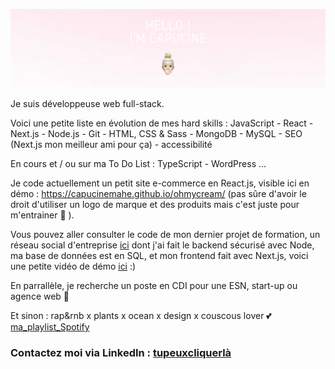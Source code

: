 ![Banner](https://github.com/capucinemahe/capucinemahe/blob/main/avatarGitHub.png?raw=true)

Je suis développeuse web full-stack.

Voici une petite liste en évolution de mes hard skills : 
JavaScript - React - Next.js - Node.js - Git - HTML, CSS & Sass - MongoDB - MySQL - SEO (Next.js mon meilleur ami pour ça) - accessibilité

En cours et / ou sur ma To Do List :
TypeScript - WordPress ...

Je code actuellement un petit site e-commerce en React.js, visible ici en démo : https://capucinemahe.github.io/ohmycream/  (pas sûre d'avoir le droit d'utiliser un logo de marque et des produits mais c'est juste pour m'entrainer 🤫 ).

Vous pouvez aller consulter le code de mon dernier projet de formation, un réseau social d'entreprise [ici](https://github.com/capucinemahe/groupomania_pink) dont j'ai fait le backend sécurisé avec Node, ma base de données est en SQL, et mon frontend fait avec Next.js, voici une petite vidéo de démo [ici](https://youtu.be/svVRu20P7eQ) :)

En parrallèle, je recherche un poste en CDI pour une ESN, start-up ou agence web 🚀

Et sinon : rap&rnb x plants x ocean x design x couscous lover 💕  [ma_playlist_Spotify](https://open.spotify.com/playlist/65Put9Tz3orQZdVpCutmXO?si=ac15cc8578a9423d)

### Contactez moi via LinkedIn : [tupeuxcliquerlà](https://www.linkedin.com/in/capucinemahe/)
